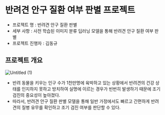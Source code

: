 # 반려견 안구 질환 여부 판별 프로젝트
- 프로젝트 명 : 반려견 안구 질환 판별
- 세부 사항 : 사전 학습된 이미지 분류 딥러닝 모델을 통해 반려견 안구 질환 여부 판별
- 프로젝트 진행자 : 김동규

## 프로젝트 개요
![Untitled (1)](https://user-images.githubusercontent.com/48580158/221520691-6df41371-94c9-4934-a2e9-ea93e75dfdd8.png)

- 반려 동물을 키우는 인구 수가 1천만명에 육박하고 있는 상황에서 반려견의 건강 상태를 인지하지 못하고 방치하여 실명에 이르는 경우가 빈번히 발생하기 때문에 조기 검진의 중요성이 높아졌다.
- 따라서, 반려견 안구 질환 판별 모델을 통해 일반 가정에서도 빠르고 간편하게 반려견의 질병 유무를 확인하고 조기 검진 여부를 판단할 수 있다.

